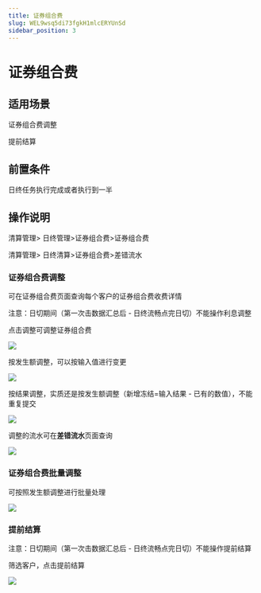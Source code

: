 ```yaml
---
title: 证券组合费
slug: WEL9wsq5di73fgkH1mlcERYUnSd
sidebar_position: 3
---
```



# 证券组合费

## 适用场景

证券组合费调整

提前结算

## 前置条件

日终任务执行完成或者执行到一半

## 操作说明

清算管理&gt; 日终管理&gt;证券组合费&gt;证券组合费

清算管理&gt; 日终清算&gt;证券组合费&gt;差错流水

### 证券组合费调整

可在证券组合费页面查询每个客户的证券组合费收费详情

注意：日切期间（第一次击数据汇总后 - 日终流畅点完日切）不能操作利息调整

点击调整可调整证券组合费

<img src="/assets/Omdkb6QDioKGO3xUp7lcEkBvnzb.png" src-width="2902" src-height="1548" align="center"/>

按发生额调整，可以按输入值进行变更

<img src="/assets/PIbMbYbjuo9Mc2xp3KucV5bInab.png" src-width="2928" src-height="1558" align="center"/>

按结果调整，实质还是按发生额调整（新增冻结=输入结果 - 已有的数值），不能重复提交

<img src="/assets/EQMNbyieVoCRz9xdhaJc8E1MnGh.png" src-width="2916" src-height="1544" align="center"/>

调整的流水可在**差错流水**页面查询

<img src="/assets/GNCxbtwEjoekOZxStaacj1lbnBd.png" src-width="2496" src-height="1402" align="center"/>

### 证券组合费批量调整

可按照发生额调整进行批量处理

<img src="/assets/PTlKb6uf8oXjX1xBHX1cA4wXnNg.png" src-width="2918" src-height="1556" align="center"/>

### 提前结算

注意：日切期间（第一次击数据汇总后 - 日终流畅点完日切）不能操作提前结算

筛选客户，点击提前结算

<img src="/assets/F6fPbCF3aoj03Ex5zi9cSB91n1g.png" src-width="2910" src-height="1560" align="center"/>

